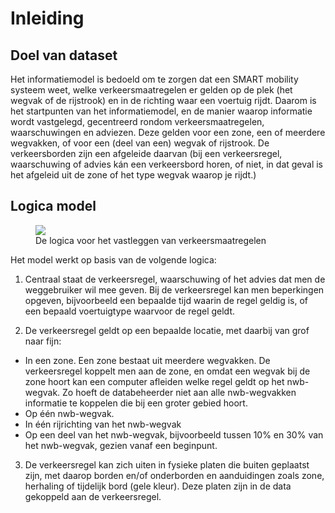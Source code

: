 # Inleiding

## Doel van dataset
Het informatiemodel is bedoeld om te zorgen dat een SMART mobility systeem weet, welke verkeersmaatregelen er gelden op de plek (het wegvak of de rijstrook) en in de richting waar een voertuig rijdt. Daarom is het startpunten van het informatiemodel, en de manier waarop informatie wordt vastgelegd, gecentreerd rondom verkeersmaatregelen, waarschuwingen en adviezen. Deze gelden voor een zone, een of meerdere wegvakken, of voor een (deel van een) wegvak of rijstrook. De verkeersborden zijn een afgeleide daarvan (bij een verkeersregel, waarschuwing of advies kán een verkeersbord horen, of niet, in dat geval is het afgeleid uit de zone of het type wegvak waarop je rijdt.)

## Logica model

<figure>
<img src="./hoofdstukken/media/logicavastleggenverkeersmaatregelen.PNG">
<figcaption>De logica voor het vastleggen van verkeersmaatregelen</caption>
</figure>


Het model werkt op basis van de volgende logica:

1. Centraal staat de verkeersregel, waarschuwing of het advies dat men de weggebruiker wil mee geven. Bij de verkeersregel kan men beperkingen opgeven, bijvoorbeeld een bepaalde tijd waarin de regel geldig is, of een bepaald voertuigtype waarvoor de regel geldt. 

2. De verkeersregel geldt op een bepaalde locatie, met daarbij van grof naar fijn:
  * In een zone. Een zone bestaat uit meerdere wegvakken. De verkeersregel koppelt men aan de zone, en omdat een wegvak bij de zone hoort kan een computer afleiden welke regel geldt op het nwb-wegvak. Zo hoeft de databeheerder niet aan alle nwb-wegvakken informatie te koppelen die bij een groter gebied hoort. 
  * Op één nwb-wegvak. 
  * In één rijrichting van het nwb-wegvak
  * Op een deel van het nwb-wegvak, bijvoorbeeld tussen 10% en 30% van het nwb-wegvak, gezien vanaf een beginpunt.

3. De verkeersregel kan zich uiten in fysieke platen die buiten geplaatst zijn, met daarop borden en/of onderborden en aanduidingen zoals zone, herhaling of tijdelijk bord (gele kleur). Deze platen zijn in de data gekoppeld aan de verkeersregel.















